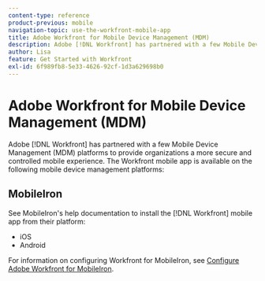 ```yaml
---
content-type: reference
product-previous: mobile
navigation-topic: use-the-workfront-mobile-app
title: Adobe Workfront for Mobile Device Management (MDM)
description: Adobe [!DNL Workfront] has partnered with a few Mobile Device Management (MDM) platforms to provide organizations a more secure and controlled mobile experience. The Workfront mobile app is available on the following mobile device management platforms - EDIT ME.
author: Lisa
feature: Get Started with Workfront
exl-id: 6f989fb8-5e33-4626-92cf-1d3a629698b0
---
```

# Adobe Workfront for Mobile Device Management (MDM)

Adobe [!DNL Workfront] has partnered with a few Mobile Device Management (MDM) platforms to provide organizations a more secure and controlled mobile experience. The Workfront mobile app is available on the following mobile device management platforms:

## MobileIron

See MobileIron's help documentation to install the [!DNL Workfront] mobile app from their platform:

* iOS
* Android

For information on configuring Workfront for MobileIron, see [Configure Adobe Workfront for MobileIron](../../../workfront-basics/mobile-apps/using-the-workfront-mobile-app/wf-mobileiron-configs.md).

<!--
<h2 data-mc-conditions="QuicksilverOrClassic.Draft mode">Blackberry Dynamics</h2>
-->

<!--
<p data-mc-conditions="QuicksilverOrClassic.Draft mode">See Blackberry Dynamics' help documentation to install the Workfront mobile app from their platform:</p>
-->

<!--
<ul data-mc-conditions="QuicksilverOrClassic.Draft mode">
<li>iOS</li>
<li>Android</li>
</ul>
-->
